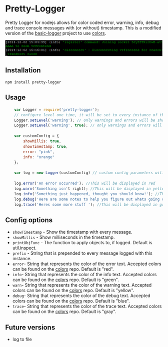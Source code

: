 Pretty-Logger
============

Pretty Logger for nodejs allows for color coded error, warning, info, debug and trace console messages with (or without) timestamp.
This is a modified version of the [basic-logger](https://github.com/sbsoftware/node-basic-logger) project to use [colors](https://github.com/marak/colors.js/). 

<img src="https://raw.githubusercontent.com/LukePammant/pretty-logger/master/screenshots/info.png" alt="Screenshot of info log" />

Installation
------------

	npm install pretty-logger

Usage
-----
```JavaScript
	var Logger = require('pretty-logger');
	// configure level one time, it will be set to every instance of the logger
	Logger.setLevel('warning'); // only warnings and errors will be shown
	Logger.setLevel('warning', true); // only warnings and errors will be shown and no message about the level change will be printed

	var customConfig = {
		showMillis: true,
		showTimestamp: true,
		error: "pink",
		info: "orange"
	};

	var log = new Logger(customConfig) // custom config parameters will be used, defaults will be used for the other parameters

	log.error('An error occurred'); //This will be displayed in red
	log.warn('Something isn't right); //This will be displayed in yellow
	log.info('Something just happened, thought you should know!'); //This will be displayed in green
	log.debug('Here are some notes to help you figure out whats going on'); //This will be displayed in blue
	log.trace('Heres some more stuff '); //This will be displayed in gray
```

Config options
--------------

* `showTimestamp` - Show the timestamp with every message.
* `showMillis` - Show milliseconds in the timestamp.
* `printObjFunc` - The function to apply objects to, if logged. Default is util.inspect.
* `prefix` - String that is prepended to every message logged with this instance.
* `error`- String that represents the color of the error text. Accepted colors can be found on the [colors](https://github.com/marak/colors.js/) repo. Default is "red". 
* `info`- String that represents the color of the info text. Accepted colors can be found on the [colors](https://github.com/marak/colors.js/) repo. Default is "green".
* `warn`- String that represents the color of the warning text. Accepted colors can be found on the [colors](https://github.com/marak/colors.js/) repo. Default is "yellow".
* `debug`- String that represents the color of the debug text. Accepted colors can be found on the [colors](https://github.com/marak/colors.js/) repo. Default is "blue".
* `trace`- String that represents the color of the trace text. Accepted colors can be found on the [colors](https://github.com/marak/colors.js/) repo. Default is "gray".

Future versions
---------------

* log to file
